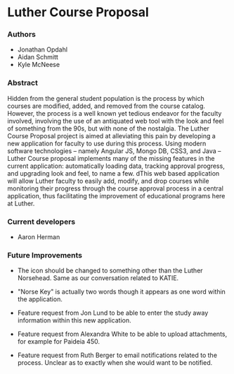 # Luther Course Proposal

### Authors 
* Jonathan Opdahl
* Aidan Schmitt
* Kyle McNeese

### Abstract
Hidden from the general student population is the process by which courses are modified, added, and removed from the course catalog. However, the process is a well known yet tedious endeavor for the faculty involved, involving the use of an antiquated web tool with the look and feel of something from the 90s, but with none of the nostalgia. The Luther Course Proposal project is aimed at alleviating this pain by developing a new application for faculty to use during this process. Using modern software technologies – namely Angular JS, Mongo DB, CSS3, and Java – Luther Course proposal implements many of the missing features in the current application: automatically loading data, tracking approval progress, and upgrading look and feel, to name a few. dThis web based application will allow Luther faculty to easily add, modify, and drop courses while monitoring their progress through the course approval process in a central application, thus facilitating the improvement of educational programs here at Luther. 


### Current developers
* Aaron Herman 

### Future Improvements

* The icon should be changed to something other than the Luther
    Norsehead. Same as our conversation related to KATIE.

* "Norse Key" is actually two words though it appears as one word
    within the application.

* Feature request from Jon Lund to be able to enter the study away
    information within this new application.

* Feature request from Alexandra White to be able to upload
    attachments, for example for Paideia 450.

* Feature request from Ruth Berger to email notifications related to
    the process. Unclear as to exactly when she would want to be notified.

